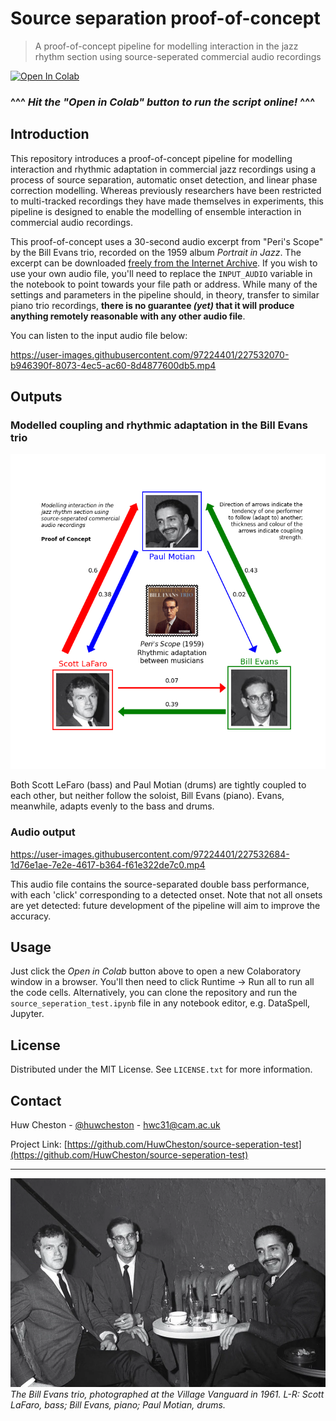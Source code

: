 
# Source separation proof-of-concept

> A proof-of-concept pipeline for modelling interaction in the jazz rhythm section using source-seperated commercial audio recordings

<a target="_blank" href="https://colab.research.google.com/github/HuwCheston/source-seperation-test/blob/main/source_seperation_test.ipynb"><img src="https://colab.research.google.com/assets/colab-badge.svg" alt="Open In Colab"/></a>

### ^^^ *Hit the "Open in Colab" button to run the script online!* ^^^

## Introduction
This repository introduces a proof-of-concept pipeline for modelling interaction and rhythmic adaptation in commercial jazz recordings using a process of source separation, automatic onset detection, and linear phase correction modelling.  Whereas previously researchers have been restricted to multi-tracked recordings they have made themselves in experiments, this pipeline is designed to enable the modelling of ensemble interaction in commercial audio recordings.  

This proof-of-concept uses a 30-second audio excerpt from "Peri's Scope" by the Bill Evans trio, recorded on the 1959 album *Portrait in Jazz*. The excerpt can be downloaded [freely from the Internet Archive](https://archive.org/download/cd_portrait-in-jazz_bill-evans-trio/disc1/06.%20Bill%20Evans%20Trio%20-%20Peri%27s%20Scope_sample.mp3). If you wish to use your own audio file, you'll need to replace the `INPUT_AUDIO` variable in the notebook to point towards your file path or address. While many of the settings and parameters in the pipeline should, in theory, transfer to similar piano trio recordings, **there is no guarantee *(yet)* that it will produce anything remotely reasonable with any other audio file**.

You can listen to the input audio file below:

https://user-images.githubusercontent.com/97224401/227532070-b946390f-8073-4ec5-ac60-8d4877600db5.mp4

## Outputs
### Modelled coupling and rhythmic adaptation in the Bill Evans trio
![Modelled coupling](https://raw.githubusercontent.com/HuwCheston/source-seperation-test/main/output/modelled_coupling.png "Modelled coupling in Peri's Scope")

Both Scott LeFaro (bass) and Paul Motian (drums) are tightly coupled to each other, but neither follow the soloist, Bill Evans (piano). Evans, meanwhile, adapts evenly to the bass and drums.

### Audio output

https://user-images.githubusercontent.com/97224401/227532684-1d76e1ae-7e2e-4617-b364-f61e322de7c0.mp4

This audio file contains the source-separated double bass performance, with each 'click' corresponding to a detected onset. Note that not all onsets are yet detected: future development of the pipeline will aim to improve the accuracy.

## Usage
Just click the *Open in Colab* button above to open a new Colaboratory window in a browser. You'll then need to click Runtime -> Run all to run all the code cells. Alternatively, you can clone the repository and run the `source_seperation_test.ipynb` file in any notebook editor, e.g. DataSpell, Jupyter.

## License
Distributed under the MIT License. See `LICENSE.txt` for more information.

## Contact
Huw Cheston - [@huwcheston](https://twitter.com/huwcheston) - hwc31@cam.ac.uk

Project Link: [https://github.com/HuwCheston/source-seperation-test](https://github.com/HuwCheston/source-seperation-test)

---
![Bill Evans trio](https://raw.githubusercontent.com/HuwCheston/source-seperation-test/main/assets/be_trio.jpg "Bill Evans trio")
*The Bill Evans trio, photographed at the Village Vanguard in 1961. L-R: Scott LaFaro, bass; Bill Evans, piano; Paul Motian, drums.*
